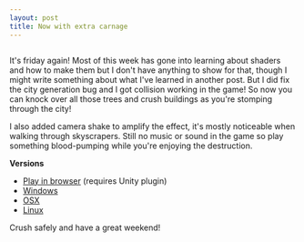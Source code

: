 ```yaml
---
layout: post
title: Now with extra carnage
---
```


<p class="gfycontainer"><img class="gfyitem" data-id="EdibleLankyBluegill" /></p>

It's friday again! Most of this week has gone into learning about shaders and how to make them but I don't have anything to show for that, though I might write something about what I've learned in another post. But I did fix the city generation bug and I got collision working in the game! So now you can knock over all those trees and crush buildings as you're stomping through the city!

I also added camera shake to amplify the effect, it's mostly noticeable when walking through skyscrapers. Still no music or sound in the game so play something blood-pumping while you're enjoying the destruction.

**Versions**

* [Play in browser](https://dl.dropboxusercontent.com/u/107494599/TheLittlePowerPlant/TheLittlePowerPlant_r3/TheLittlePowerPlant_r3.html) (requires Unity plugin)
* [Windows](https://dl.dropboxusercontent.com/u/107494599/TheLittlePowerPlant/TheLittlePowerPlant_win_r3.zip)
* [OSX](https://dl.dropboxusercontent.com/u/107494599/TheLittlePowerPlant/TheLittlePowerPlant_osx_r3.zip)
* [Linux](https://dl.dropboxusercontent.com/u/107494599/TheLittlePowerPlant/TheLittlePowerPlant_linux_r3.zip)

Crush safely and have a great weekend!